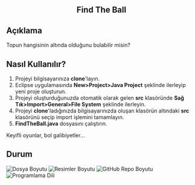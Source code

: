<h2 align="center">Find The Ball</h2>

## Açıklama
Topun hangisinin altında olduğunu bulabilir misin?

## Nasıl Kullanılır?
1) Projeyi bilgisayarınıza <b>clone</b>'layın.
2) Eclipse uygulamasında <strong>New>Project>Java Project</strong> şeklinde ilerleyip yeni proje oluşturun.
3) Projeyi oluşturduğunuzda otomatik olarak gelen <b>src</b> klasöründe <strong>Sağ Tık>Import>General>File System</strong> şeklinde ilerleyin.
4) Projeyi <b>clone</b>'ladığınızda bilgisayarınızda oluşan klasörün altındaki <b>src</b> klasörünü seçip import işlemini tamamlayın.
5) <b>FindTheBall.java</b> dosyasını çalıştırın.
<p>Keyifli oyunlar, bol galibiyetler...</p>

## Durum
![Dosya Boyutu](https://img.shields.io/badge/7%2C24%20KB-gray?style=flat&logo=github&label=file%20size&color=green)
![Resimler Boyutu](https://img.shields.io/badge/44%2C5%20KB-gray?style=flat&logo=github&label=pic%20size&color=green)
![GitHub Repo Boyutu](https://img.shields.io/github/repo-size/kaansahin04/Hesap-Makinesi?logo=github&color=green)
![Programlama Dili](https://img.shields.io/github/languages/top/kaansahin04/Hesap-Makinesi?color=%23A49410)

